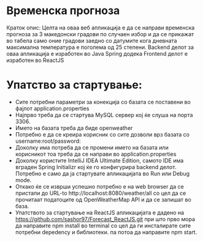 # Временска прогноза
Краток опис: Целта на оваа веб апликација е да се направи временска прогноза за 3 македонски градови по случаен избор и да се прикажат
во табела само оние градови заедно со датумите кога дневната максимална температура е поголема од 25 степени. Backend делот за оваа апликација е изработен во Java Spring додека Frontend делот е изработен во ReactJS

# Упатство за стартување:
- Сите потребни параметри за конекција со базата се поставени во фајлот application.properties
- Најпрво треба да се стартува MySQL сервер кој ќе слуша на порта 3306.
- Името на базата треба да биде openweather
- Потребно е да се креира корисник со сите дозволи врз базата со username:root/password:
- Доколку има потреба да се промени името на базата или корисникот тоа треба да се направи во application.properties
- Доколку користите IntelliJ IDEA Ultimate Edition, самото IDE има вграден Spring Initializr кој ќе го конфигурира backend делот. Потребно е само да ја стартувате апликацијата во Run или Debug mode.
- Откако ќе се изврши успешно потребно е на web browser да се пристапи до URL-to http://localhost:8080/weather/all со цел да се прочитаат податоците од OpenWeatherMap API и да се запишат во база.
- Упатството за стартување на ReactJS апликацијата е дадено на https://github.com/sashor97/Forecast_ReactJS.git при што прво мора да направите npm install во terminal со цел да ги инсталирате сите потребни depedency и библиотеки. па потоа да направите npm start.
